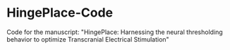 # HingePlace-Code
Code for the manuscript: "HingePlace: Harnessing the neural thresholding behavior to optimize Transcranial Electrical Stimulation"
